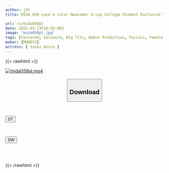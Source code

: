 ```yaml
---
author: j91
title: MIDA-058 Love & Color Newcomer G-cup College Student Exclusive Yuki Koiro AV Debut!

url: /v/mida058pl
date: 2025-03-13T16:55:00Z
image: "mida058pl.jpg"
tags: [Censored, Solowork, Big Tits, Debut Production, Facials, Female College Student	]
maker: [MOODYZ]
actress: [ Yuuki Koiro ]
---
```



{{< rawhtml >}}

<div class="video" data-videoid="MeM7Wr8B4kTY3d">
    <a href="javascript:;">
        <img src="/v/mida058pl/mida058pl.jpg" width="WIDTH" height="HEIGHT" alt="mida058pl.mp4" loading="lazy">
    </a>
</div>

<script type="text/javascript" src="https://j91.asia/asset/on-demand-st.js"></script>

<br>
  <link rel="stylesheet" href="https://j91.asia/asset/bs5.css">
  
  <center>
  <button class="btn btn-primary" type="button" data-bs-toggle="collapse" data-bs-target=".multi-collapse" aria-expanded="false" aria-controls="multiCollapseExample1 multiCollapseExample2"><h2>Download</h2></button></center>
</p>
<div class="row">
  <div class="col">
    <div class="collapse multi-collapse" id="multiCollapseExample1">
      <div class="card card-body">
	      	      <br>
<div class="buttons">  
<p><a href="/v/mida058pl/st.html" target="_blank"><button class="btn-hover color-3"><i class="fa fa-download"></i> ST</button></a></p></div>
    </div>
  </div>
</div>
  <div class="col">
    <div class="collapse multi-collapse" id="multiCollapseExample2">
      <div class="card card-body">
	      <br>
<div class="buttons">
<p><a href="/v/mida058pl/sw.html" target="_blank"><button class="btn-hover color-2"><i class="fa fa-download"></i> SW</button></a></p></div>
<br><br>
      </div>
    </div>
  </div>
</div>

{{< /rawhtml >}}